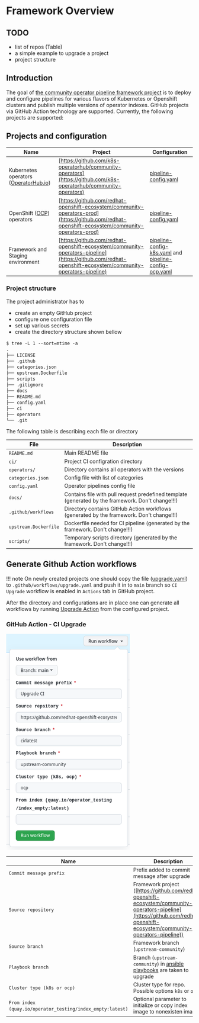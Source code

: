 # Framework Overview

## TODO

- list of repos (Table)
- a simple example to upgrade a project
- project structure

## Introduction

The goal of [the community operator pipeline framework project](https://github.com/redhat-openshift-ecosystem/community-operators-pipeline) is to deploy and configure pipelines for various flavors of Kubernetes or Openshift clusters and publish multiple versions of operator indexes.
GitHub projects via GitHub Action technology are supported. Currently, the following projects are supported:


## Projects and configuration
| Name | Project| Configuration |
|------|--------|---------------|
|Kubernetes operators ([OperatorHub.io](https://operatorhub.io/))|[https://github.com/k8s-operatorhub/community-operators](https://github.com/k8s-operatorhub/community-operators)|[pipeline-config.yaml](https://github.com/k8s-operatorhub/community-operators/blob/main/ci/pipeline-config-k8s.yaml)|
|OpenShift ([OCP](https://www.redhat.com/en/technologies/cloud-computing/openshift)) operators|[https://github.com/redhat-openshift-ecosystem/community-operators-prod](https://github.com/redhat-openshift-ecosystem/community-operators-prod)|[pipeline-config.yaml](https://github.com/redhat-openshift-ecosystem/community-operators-prod/blob/main/ci/pipeline-config-ocp.yaml)|
|Framework and Staging environment|[https://github.com/redhat-openshift-ecosystem/community-operators-pipeline](https://github.com/redhat-openshift-ecosystem/community-operators-pipeline)|[pipeline-config-k8s.yaml](https://github.com/redhat-openshift-ecosystem/community-operators-prod/blob/main/ci/pipeline-config-k8s.yaml) and [pipeline-config-ocp.yaml](https://github.com/redhat-openshift-ecosystem/community-operators-prod/blob/main/ci/pipeline-config-ocp.yaml)|



### Project structure
The project administrator has to

- create an empty GitHub project
- configure one configuration file
- set up various secrets
- create the directory structure shown bellow

```
$ tree -L 1 --sort=mtime -a
.
├── LICENSE
├── .github
├── categories.json
├── upstream.Dockerfile
├── scripts
├── .gitignore
├── docs
├── README.md
├── config.yaml
├── ci
├── operators
└── .git
```
The following table is describing each file or directory

| File | Description |
|------|--------|
|`README.md`|Main README file|
|`ci/`|Project CI configration directory|
|`operators/`|Directory contains all operators with the versions|
|`categories.json`|Config file with list of categories|
|`config.yaml`|Operator pipelines config file|
|`docs/`|Contains file with pull request predefined template (generated by the framework. Don't change!!!)|
|`.github/workflows`|Directory contains GitHub Action workflows (generated by the framework. Don't change!!!)|
|`upstream.Dockerfile`|Dockerfile needed for CI pipeline (generated by the framework. Don't change!!!)|
|`scripts/`|Temporary scripts directory (generated by the framework. Don't change!!!)|

## Generate Github Action workflows

!!! note
    On newly created projects one should copy the file ([upgrade.yaml](https://github.com/redhat-openshift-ecosystem/community-operators-pipeline/blob/main/.github/workflows/upgrade.yaml)) to `.github/workflows/upgrade.yaml` and push it in to `main` branch so `CI Upgrade` workflow is enabled in `Actions` tab in GitHub project.

After the directory and configurations are in place one can generate all workflows by running [Upgrade Action](https://github.com/redhat-openshift-ecosystem/community-operators-pipeline/actions/workflows/upgrade.yaml) from the configured project.

### GitHub Action - CI Upgrade



![PR](../images/ci_upgrade_wk.png)

| Name | Description |
|------|--------|
|`Commit message prefix`|Prefix added to commit message after upgrade|
|`Source repository`|Framework project ([https://github.com/redhat-openshift-ecosystem/community-operators-pipeline](https://github.com/redhat-openshift-ecosystem/community-operators-pipeline))|
|`Source branch`|Framework branch (`upstream-community`)|
|`Playbook branch`|Branch (`upstream-community`) in [ansible playbooks](https://github.com/redhat-openshift-ecosystem/operator-test-playbooks) are taken to upgrade|
|`Cluster type (k8s or ocp)`|Cluster type for repo. Possible options `k8s` or `ocp`|
|`From index (quay.io/operator_testing/index_empty:latest)`|Optional parameter to initialize or copy index image to nonexisten images|
